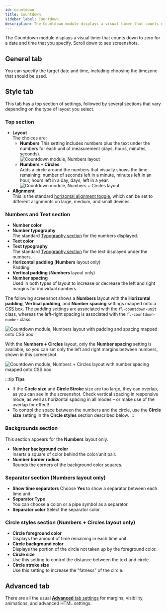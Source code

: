 ```yaml
---
id: countdown
title: Countdown
sidebar_label: Countdown
description: The Countdown module displays a visual timer that counts down to zero from a specified date and time.
---
```


The Countdown module displays a visual timer that counts down to zero for a date and time that you specify. Scroll down to see screenshots.

## General tab

You can specify the target date and time, including choosing the timezone that
should be used.

## Style tab
This tab has a top section of settings, followed by several sections that vary depending on the type of layout you select.

### Top section

* **Layout**  
  The choices are:  
  * **Numbers**
  This setting includes numbers plus the text under the numbers for each unit of measurement (days, hours, minutes, seconds).    
  ![Countdown module, Numbers layout](/img/countdown-1.jpg)
  *  **Numbers \+ Circles**  
  Adds a circle around the numbers that visually shows the time remaining: number of seconds left in a minute, minutes left in an hour, hours left in a day, days, left in a year.
  ![Countdown module, Numbers \+ Circles layout](/img/countdown-2.png)
* **Alignment**  
This is the standard [horizontal alignment toggle](/beaver-builder/getting-started/bb-editor-basics/alignment.md), which can be set to different alignments on large, medium, and small devices.

### **Numbers and Text** section

* **Number color**
* **Number typography**  
The standard [Typography section](/beaver-builder/styles/typography/typography.md) for the numbers displayed.
* **Text color**
* **Text typography**  
The standard [Typography section](/beaver-builder/styles/typography/typography.md) for the text displayed under the numbers.
* **Horizontal padding** (**Numbers** layout only)  
Padding
* **Vertical padding** (**Numbers** layout only)
* **Number spacing**  
Used in both types of layout to increase or decrease the left and right margins for individual numbers.

The following screenshot shows a **Numbers** layout with the **Horizontal padding**, **Vertical padding**, and **Number spacing** settings mapped onto a [CSS box](/beaver-builder/layouts/margins-padding/margin-padding.md). The padding settings are associated with the `fl-countdown-unit` class, whereas the left-right spacing is associated with the  `fl-countdown-number` class.

![Countdown module, Numbers layout with padding and spacing mapped onto CSS box](/img/countdown-3.jpg)

With the **Numbers \+ Circles** layout, only the **Number spacing** setting is available, so you can set only the left and right margins between numbers, shown in this screenshot.

![Countdown module, Numbers \+ Circles layout with number spacing mapped onto CSS box](/img/countdown-4.jpg)

:::tip **Tips**
* If the **Circle size** and **Circle Stroke** size are too large, they can overlap, as you can see in the screenshot. Check vertical spacing in responsive mode, as well as horizontal spacing in all modes – or make use of the overlap for effect!
* To control the space between the numbers and the circle, use the **Circle size** setting in the **Circle styles** section described below.
:::

### **Backgrounds** section

This section appears for the **Numbers** layout only.

* **Number background color**  
Inserts a square of color behind the color/unit pair.
* **Number border radius**  
Rounds the corners of the background color squares.

### **Separator** section (**Numbers** layout only)

* **Show time separators**
Choose **Yes** to show a separator between each time unit.
* **Separator Type**  
You can choose a colon or a pipe symbol as a separator.
* **Separator color**
Select the separator color.

### **Circle styles** section (**Numbers \+ Circles** layout only)

* **Circle foreground color**  
Displays the amount of time remaining in each time unit.
* **Circle background color**  
Displays the portion of the circle not taken up by the foreground color.
* **Circle size**  
Use this setting to control the distance between the text and circle.
* **Circle stroke size**  
Use this setting to increase the "fatness" of the circle.

## Advanced tab

There are all the usual [**Advanced** tab settings](/beaver-builder/layouts/advanced-tab/index.md) for margins, visibility, animations, and advanced HTML settings.
